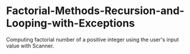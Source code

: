 # Factorial-Methods-Recursion-and-Looping-with-Exceptions
Computing factorial number of a positive integer using the user's input value with Scanner.
